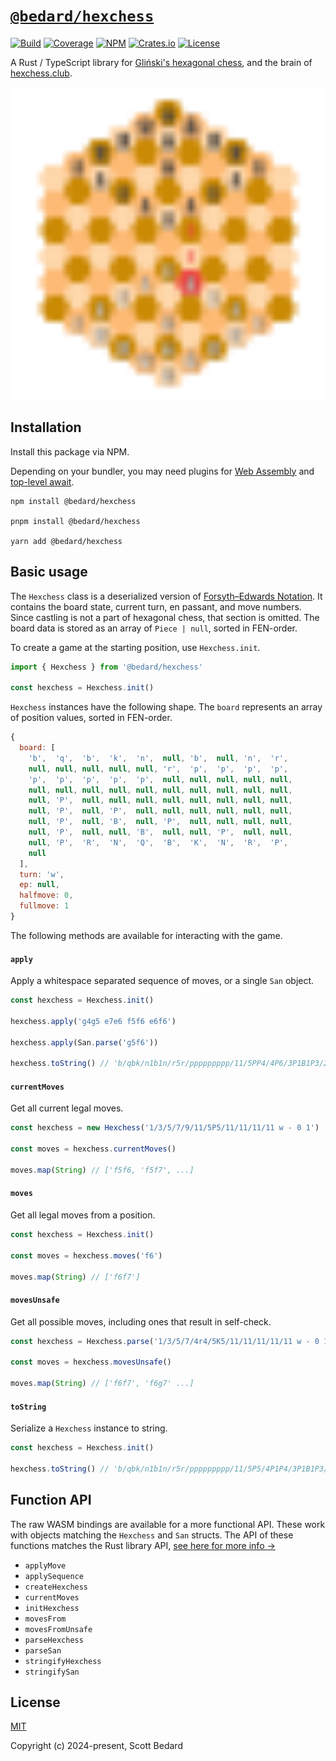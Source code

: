 # [`@bedard/hexchess`](https://github.com/scottbedard/hexchess.rs)

[![Build](https://github.com/scottbedard/hexchess.rs/actions/workflows/build.yml/badge.svg)](https://github.com/scottbedard/hexchess.rs/actions/workflows/build.yml)
[![Coverage](https://codecov.io/gh/scottbedard/hexchess.rs/graph/badge.svg?token=uHmFqhQDps)](https://codecov.io/gh/scottbedard/hexchess.rs)
[![NPM](https://img.shields.io/npm/v/%40bedard%2Fhexchess?logo=javascript&logoColor=%23f7df1e)](https://www.npmjs.com/package/@bedard/hexchess)
[![Crates.io](https://img.shields.io/crates/v/hexchess?logo=rust&logoColor=%23f74c00&label=cargo)](https://crates.io/crates/hexchess)
[![License](https://img.shields.io/badge/license-MIT-blue)](https://github.com/scottbedard/hexchess.rs/blob/main/LICENSE)

A Rust / TypeScript library for [Gliński's hexagonal chess](https://en.wikipedia.org/wiki/Hexagonal_chess#Gli%C5%84ski's_hexagonal_chess), and the brain of [hexchess.club](https://hexchess.club).

<p align="center">
  <a href="https://hexchess.club">
    <img src="assets/hexchess.svg" width="500" />
  </a>
</p>

## Installation

Install this package via NPM.

Depending on your bundler, you may need plugins for [Web Assembly](https://developer.mozilla.org/en-US/docs/WebAssembly) and [top-level await](https://developer.mozilla.org/en-US/docs/Web/JavaScript/Reference/Operators/await#top_level_await).

```
npm install @bedard/hexchess

pnpm install @bedard/hexchess

yarn add @bedard/hexchess
```

## Basic usage

The `Hexchess` class is a deserialized version of [Forsyth–Edwards Notation](https://en.wikipedia.org/wiki/Forsyth%E2%80%93Edwards_Notation). It contains the board state, current turn, en passant, and move numbers. Since castling is not a part of hexagonal chess, that section is omitted. The board data is stored as an array of `Piece | null`, sorted in FEN-order.

To create a game at the starting position, use `Hexchess.init`. 

```js
import { Hexchess } from '@bedard/hexchess'

const hexchess = Hexchess.init()
```

`Hexchess` instances have the following shape. The `board` represents an array of position values, sorted in FEN-order.

```js
{
  board: [
    'b',  'q',  'b',  'k',  'n',  null, 'b',  null, 'n',  'r',
    null, null, null, null, null, 'r',  'p',  'p',  'p',  'p',
    'p',  'p',  'p',  'p',  'p',  null, null, null, null, null,
    null, null, null, null, null, null, null, null, null, null,
    null, 'P',  null, null, null, null, null, null, null, null,
    null, 'P',  null, 'P',  null, null, null, null, null, null,
    null, 'P',  null, 'B',  null, 'P',  null, null, null, null,
    null, 'P',  null, null, 'B',  null, null, 'P',  null, null,
    null, 'P',  'R',  'N',  'Q',  'B',  'K',  'N',  'R',  'P',
    null
  ],
  turn: 'w',
  ep: null,
  halfmove: 0,
  fullmove: 1
}
```

The following methods are available for interacting with the game.

#### `apply`

Apply a whitespace separated sequence of moves, or a single `San` object.

```ts
const hexchess = Hexchess.init()

hexchess.apply('g4g5 e7e6 f5f6 e6f6')

hexchess.apply(San.parse('g5f6'))

hexchess.toString() // 'b/qbk/n1b1n/r5r/ppppppppp/11/5PP4/4P6/3P1B1P3/2P2B2P2/1PRNQBKNRP1 b - 0 1'
```

#### `currentMoves`

Get all current legal moves.

```ts
const hexchess = new Hexchess('1/3/5/7/9/11/5P5/11/11/11/11 w - 0 1')

const moves = hexchess.currentMoves()

moves.map(String) // ['f5f6, 'f5f7', ...]
```

#### `moves`

Get all legal moves from a position.

```js
const hexchess = Hexchess.init()

const moves = hexchess.moves('f6')

moves.map(String) // ['f6f7']
```

#### `movesUnsafe`

Get all possible moves, including ones that result in self-check.

```ts
const hexchess = Hexchess.parse('1/3/5/7/4r4/5K5/11/11/11/11/11 w - 0 1')

const moves = hexchess.movesUnsafe()

moves.map(String) // ['f6f7', 'f6g7' ...]
```

#### `toString`

Serialize a `Hexchess` instance to string.

```ts
const hexchess = Hexchess.init()

hexchess.toString() // 'b/qbk/n1b1n/r5r/ppppppppp/11/5P5/4P1P4/3P1B1P3/2P2B2P2/1PRNQBKNRP1 w - 0 1'
```

## Function API

The raw WASM bindings are available for a more functional API. These work with objects matching the `Hexchess` and `San` structs. The API of these functions matches the Rust library API, [see here for more info &rarr;](https://github.com/scottbedard/hexchess/blob/main/src/lib.rs)

- `applyMove`
- `applySequence`
- `createHexchess`
- `currentMoves`
- `initHexchess`
- `movesFrom`
- `movesFromUnsafe`
- `parseHexchess`
- `parseSan`
- `stringifyHexchess`
- `stringifySan`

## License

[MIT](https://github.com/scottbedard/hexchess.rs/blob/main/LICENSE)

Copyright (c) 2024-present, Scott Bedard
